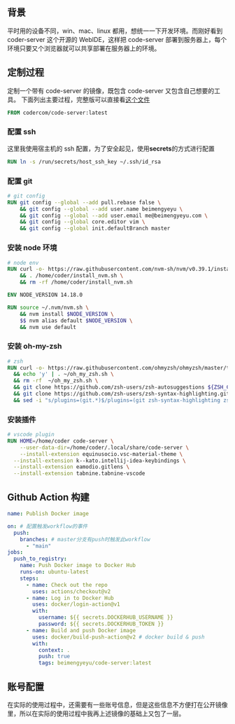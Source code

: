 ## 背景

平时用的设备不同，win、mac、linux 都用，想统一一下开发环境。而刚好看到 coder-server 这个开源的 WebIDE，这样把 code-server 部署到服务器上，每个环境只要又个浏览器就可以共享部署在服务器上的环境。

## 定制过程

定制一个带有 code-server 的镜像，既包含 code-server 又包含自己想要的工具。
下面列出主要过程，完整版可以直接看[这个文件](https://github.com/beimengyeyu/my-code-server/blob/main/Dockerfile)

```dockerfile
FROM codercom/code-server:latest
```

### 配置 ssh

这里我使用宿主机的 ssh 配置，为了安全起见，使用**secrets**的方式进行配置

```dockerfile
RUN ln -s /run/secrets/host_ssh_key ~/.ssh/id_rsa
```

### 配置 git

```dockerfile
# git config
RUN git config --global --add pull.rebase false \
    && git config --global --add user.name beimengyeyu \
    && git config --global --add user.email me@beimengyeyu.com \
    && git config --global core.editor vim \
    && git config --global init.defaultBranch master
```

### 安装 node 环境

```dockerfile
# node env
RUN curl -o- https://raw.githubusercontent.com/nvm-sh/nvm/v0.39.1/install.sh >> /home/coder/install_nvm.sh \
    && . /home/coder/install_nvm.sh \
    && rm -rf /home/coder/install_nvm.sh

ENV NODE_VERSION 14.18.0

RUN source ~/.nvm/nvm.sh \
    && nvm install $NODE_VERSION \
    $$ nvm alias default $NODE_VERSION \
    && nvm use default
```

### 安装 oh-my-zsh

```dockerfile
# zsh
RUN curl -o- https://raw.githubusercontent.com/ohmyzsh/ohmyzsh/master/tools/install.sh >> ~/oh_my_zsh.sh \
  && echo 'y' | . ~/oh_my_zsh.sh \
  && rm -rf  ~/oh_my_zsh.sh \
  && git clone https://github.com/zsh-users/zsh-autosuggestions ${ZSH_CUSTOM:-~/.oh-my-zsh/custom}/plugins/zsh-autosuggestions \
  && git clone https://github.com/zsh-users/zsh-syntax-highlighting.git ${ZSH_CUSTOM:-~/.oh-my-zsh/custom}/plugins/zsh-syntax-highlighting \
  && sed -i "s/plugins=(git.*)$/plugins=(git zsh-syntax-highlighting zsh-autosuggestions)/" ~/.zshrc
```

### 安装插件

```dockerfile
# vscode plugin
RUN HOME=/home/coder code-server \
	--user-data-dir=/home/coder/.local/share/code-server \
	--install-extension equinusocio.vsc-material-theme \
  --install-extension k--kato.intellij-idea-keybindings \
  --install-extension eamodio.gitlens \
  --install-extension tabnine.tabnine-vscode
```

## Github Action 构建

```yaml
name: Publish Docker image

on: # 配置触发workflow的事件
  push:
    branches: # master分支有push时触发此workflow
      - "main"
jobs:
  push_to_registry:
    name: Push Docker image to Docker Hub
    runs-on: ubuntu-latest
    steps:
      - name: Check out the repo
        uses: actions/checkout@v2
      - name: Log in to Docker Hub
        uses: docker/login-action@v1
        with:
          username: ${{ secrets.DOCKERHUB_USERNAME }}
          password: ${{ secrets.DOCKERHUB_TOKEN }}
      - name: Build and push Docker image
        uses: docker/build-push-action@v2 # docker build & push
        with:
          context: .
          push: true
          tags: beimengyeyu/code-server:latest
```

## 账号配置

在实际的使用过程中，还需要有一些账号信息，但是这些信息不方便打在公开镜像里，所以在实际的使用过程中我再上述镜像的基础上又包了一层。